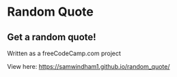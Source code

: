 <h1>Random Quote</h1>
<h2>Get a random quote!</h2>

Written as a freeCodeCamp.com project

View here: https://samwindham1.github.io/random_quote/
